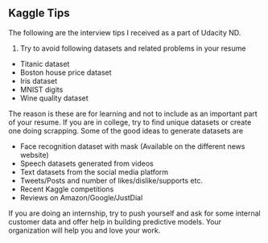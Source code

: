 ## Kaggle Tips
The following are the interview tips I received as a part of Udacity ND.
1. Try to avoid following datasets and related problems in your resume

- Titanic dataset
- Boston house price dataset
- Iris dataset
- MNIST digits
- Wine quality dataset

The reason is these are for learning and not to include as an important part of your resume. If you are in college, try to find unique datasets or create one doing 
scrapping. Some of the good ideas to generate datasets are

- Face recognition dataset with mask (Available on the different news website)
- Speech datasets generated from videos
- Text datasets from the social media platform
- Tweets/Posts and number of likes/dislike/supports etc.
- Recent Kaggle competitions
- Reviews on Amazon/Google/JustDial

If you are doing an internship, try to push yourself and ask for some internal customer data and offer help in building predictive models. 
Your organization will help you and love your work.

